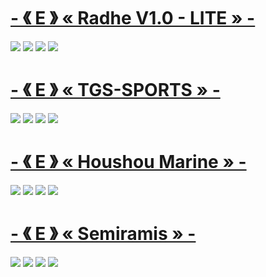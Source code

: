 # [-       《 E 》    « Radhe V1.0 - LITE »       -](https://www.mediafire.com/file/27oa8l5511mxsud/-_%25E3%2580%258A_E_%25E3%2580%258B_%25C2%25AB_Radhe_V1.0_-_LITE_%25C2%25BB_-.osk/file)
![]( https://i.imgur.com/r643eJo.png )
![]( https://i.imgur.com/FYofVM4.png )
![]( https://i.imgur.com/Y8h6vQg.png )
![]( https://i.imgur.com/S6N7DmU.png )
# [-          《 E 》  « TGS-SPORTS »    -](https://www.mediafire.com/file/skek7p69ls1c5it/-_%25E3%2580%258A_E_%25E3%2580%258B__%25C2%25AB_TGS-SPORTS_%25C2%25BB_-.osk/file)
![]( https://i.imgur.com/XswtSJN.png )
![]( https://i.imgur.com/YWquhte.png )
![]( https://i.imgur.com/qZnl3FG.png )
![]( https://i.imgur.com/mIOFjuy.png )

# [-       《 E 》    « Houshou Marine »       -](https://www.mediafire.com/file/wq3r9zm91rgiwc2/-_%2523_EiideN_%255BHoushou_Marine%255D__V2_%2523_-.osk/file)
![]( https://i.imgur.com/8yzrUTa.png )
![]( https://i.imgur.com/J5MVimI.png )
![]( https://i.imgur.com/gEPCAGE.png )
![]( https://i.imgur.com/arVMNHt.png )

# [-       《 E 》    « Semiramis »       -](https://www.mediafire.com/file/rrh2a2zdpvew457/-_%2523_EiideN_%25E3%2580%258ESemiramis%25E3%2580%258F__%2523_-.osk/file)
![]( https://i.imgur.com/lzFUnCx.jpg )
![]( https://i.imgur.com/6voMq2i.jpg )
![]( https://i.imgur.com/kC6aWy4.jpg )
![]( https://i.imgur.com/feDw2Ru.jpg )
